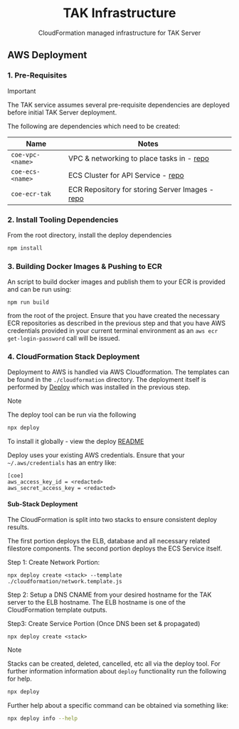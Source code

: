 <h1 align=center>TAK Infrastructure</h1>

<p align=center>CloudFormation managed infrastructure for TAK Server</p>

## AWS Deployment

### 1. Pre-Requisites

> [!IMPORTANT]
> The TAK service assumes several pre-requisite dependencies are deployed before
> initial TAK Server deployment.

The following are dependencies which need to be created:

| Name                  | Notes |
| --------------------- | ----- |
| `coe-vpc-<name>`      | VPC & networking to place tasks in - [repo](https://github.com/dfpc-coe/vpc) |
| `coe-ecs-<name>`      | ECS Cluster for API Service - [repo](https://github.com/dfpc-coe/ecs) |
| `coe-ecr-tak`         | ECR Repository for storing Server Images - [repo](https://github.com/dfpc-coe/ecr)     |

### 2. Install Tooling Dependencies

From the root directory, install the deploy dependencies

```sh
npm install
```

### 3. Building Docker Images & Pushing to ECR

An script to build docker images and publish them to your ECR is provided and can be run using:

```
npm run build
```

from the root of the project. Ensure that you have created the necessary ECR repositories as described in the
previous step and that you have AWS credentials provided in your current terminal environment as an `aws ecr get-login-password`
call will be issued.

### 4. CloudFormation Stack Deployment
Deployment to AWS is handled via AWS Cloudformation. The templates can be found in the `./cloudformation`
directory. The deployment itself is performed by [Deploy](https://github.com/openaddresses/deploy) which
was installed in the previous step.

> [!NOTE] 
> The deploy tool can be run via the following
>
> ```sh
> npx deploy
> ```
>
> To install it globally - view the deploy [README](https://github.com/openaddresses/deploy)
>
> Deploy uses your existing AWS credentials. Ensure that your `~/.aws/credentials` has an entry like:
> 
> ```
> [coe]
> aws_access_key_id = <redacted>
> aws_secret_access_key = <redacted>
> ```

#### Sub-Stack Deployment

The CloudFormation is split into two stacks to ensure consistent deploy results.

The first portion deploys the ELB, database and all necessary related filestore
components. The second portion deploys the ECS Service itself.

Step 1: Create Network Portion:

```
npx deploy create <stack> --template ./cloudformation/network.template.js
```

Step 2: Setup a DNS CNAME from your desired hostname for the TAK server to the ELB hostname. The ELB hostname is one of the CloudFormation template outputs. 

Step3: Create Service Portion (Once DNS been set & propagated)

```
npx deploy create <stack>
```
> [!NOTE] 
> Stacks can be created, deleted, cancelled, etc all via the deploy tool. For further information
> information about `deploy` functionality run the following for help.
> 
> ```sh
> npx deploy
> ```
> 
> Further help about a specific command can be obtained via something like:
> 
> ```sh
> npx deploy info --help
> ```

